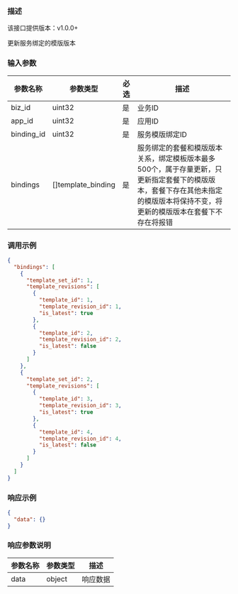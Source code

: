 ### 描述

该接口提供版本：v1.0.0+

更新服务绑定的模版版本

### 输入参数

| 参数名称   | 参数类型           | 必选 | 描述                                                         |
| ---------- | ------------------ | ---- | ------------------------------------------------------------ |
| biz_id     | uint32             | 是   | 业务ID                                                       |
| app_id     | uint32             | 是   | 应用ID                                                       |
| binding_id | uint32             | 是   | 服务模版绑定ID                                               |
| bindings   | []template_binding | 是   | 服务绑定的套餐和模版版本关系，绑定模板版本最多500个，属于存量更新，只更新指定套餐下的模版版本，套餐下存在其他未指定的模版版本将保持不变，将更新的模版版本在套餐下不存在将报错 |

### 调用示例

```json
{
  "bindings": [
    {
      "template_set_id": 1,
      "template_revisions": [
        {
          "template_id": 1,
          "template_revision_id": 1,
          "is_latest": true
        },
        {
          "template_id": 2,
          "template_revision_id": 2,
          "is_latest": false
        }
      ]
    },
    {
      "template_set_id": 2,
      "template_revisions": [
        {
          "template_id": 3,
          "template_revision_id": 3,
          "is_latest": true
        },
        {
          "template_id": 4,
          "template_revision_id": 4,
          "is_latest": false
        }
      ]
    }
  ]
}
```

### 响应示例

```json
{
  "data": {}
}
```

### 响应参数说明

| 参数名称 | 参数类型 | 描述     |
| -------- | -------- | -------- |
| data     | object   | 响应数据 |

